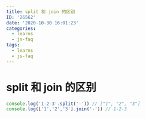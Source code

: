 ```yaml
---
title: split 和 join 的区别
ID: '26562'
date: '2020-10-30 16:01:23'
categories:
  - learns
  - js-faq
tags:
  - learns
  - js-faq
---
```


# split 和 join 的区别

``` js 
console.log('1-2-3'.split('-')) // ["1", "2", "3"]
console.log(['1','2','3'].join('-')) // 1-2-3
```
